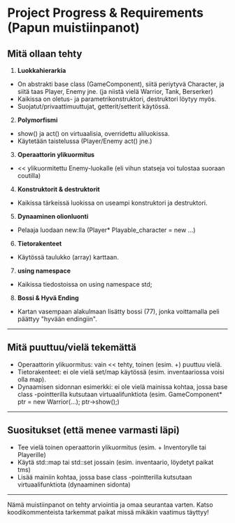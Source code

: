 # Project Progress & Requirements (Papun muistiinpanot)

## Mitä ollaan tehty

1. **Luokkahierarkia**
- On abstrakti base class (GameComponent), siitä periytyvä Character, ja siitä taas Player, Enemy jne. (ja niistä vielä Warrior, Tank, Berserker)
- Kaikissa on oletus- ja parametrikonstruktori, destruktori löytyy myös.
- Suojatut/privaattimuuttujat, getterit/setterit käytössä.

2. **Polymorfismi**
- show() ja act() on virtuaalisia, overridettu aliluokissa.
- Käytetään taistelussa (Player/Enemy act() jne.)

3. **Operaattorin ylikuormitus**
- << ylikuormitettu Enemy-luokalle (eli vihun statseja voi tulostaa suoraan coutilla)

4. **Konstruktorit & destruktorit**
- Kaikissa tärkeissä luokissa on useampi konstruktori ja destruktori.

5. **Dynaaminen olionluonti**
- Pelaaja luodaan new:lla (Player* Playable_character = new ...)

6. **Tietorakenteet**
- Käytössä taulukko (array) karttaan.

7. **using namespace**
- Kaikissa tiedostoissa on using namespace std;

8. **Bossi & Hyvä Ending**
- Kartan vasempaan alakulmaan lisätty bossi (77), jonka voittamalla peli päättyy "hyvään endingiin".

---

## Mitä puuttuu/vielä tekemättä

- Operaattorin ylikuormitus: vain << tehty, toinen (esim. +) puuttuu vielä.
- Tietorakenteet: ei ole vielä set/map käytössä (esim. inventaariossa voisi olla map).
- Dynaamisen sidonnan esimerkki: ei ole vielä mainissa kohtaa, jossa base class -pointterilla kutsutaan virtuaalifunktiota (esim. GameComponent* ptr = new Warrior(...); ptr->show();)

---

## Suositukset (että menee varmasti läpi)
- Tee vielä toinen operaattorin ylikuormitus (esim. + Inventorylle tai Playerille)
- Käytä std::map tai std::set jossain (esim. inventaario, löydetyt paikat tms)
- Lisää mainiin kohtaa, jossa base class -pointterilla kutsutaan virtuaalifunktiota (dynaaminen sidonta)

---

Nämä muistiinpanot on tehty arviointia ja omaa seurantaa varten. Katso koodikommenteista tarkemmat paikat missä mikäkin vaatimus täyttyy!
